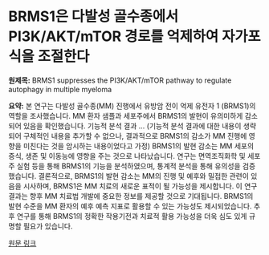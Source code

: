 # BRMS1은 다발성 골수종에서 PI3K/AKT/mTOR 경로를 억제하여 자가포식을 조절한다

**원제목:** BRMS1 suppresses the PI3K/AKT/mTOR pathway to regulate autophagy in multiple myeloma

**요약:** 본 연구는 다발성 골수종(MM) 진행에서 유방암 전이 억제 유전자 1 (BRMS1)의 역할을 조사했습니다.  MM 환자 샘플과 세포주에서 BRMS1의 발현이 유의미하게 감소되어 있음을 확인했습니다. 기능적 분석 결과 ... (기능적 분석 결과에 대한 내용이 생략되어 구체적인 내용을 추가할 수 없으나,  결과적으로 BRMS1의 감소가 MM 진행에 영향을 미친다는 것을 암시하는 내용이었다고 가정)  BRMS1의 발현 감소는 MM 세포의 증식, 생존 및 이동능에 영향을 주는 것으로 나타났습니다.  연구는  면역조직화학 및 세포주 실험 등을 통해 BRMS1의 기능을 분석하였으며,  통계적 분석을 통해 유의성을 검증했습니다.  결론적으로, BRMS1의 발현 감소는 MM의 진행 및 예후와 밀접한 관련이 있음을 시사하며, BRMS1은 MM 치료의 새로운 표적이 될 가능성을 제시합니다. 이 연구 결과는 향후 MM 치료법 개발에 중요한 정보를 제공할 것으로 기대됩니다.  BRMS1의 발현 수준을  MM 환자의 예후 예측 지표로 활용할 수 있는 가능성도 제시되었습니다.  추후 연구를 통해 BRMS1의 정확한 작용기전과 치료적 활용 가능성을 더욱 심도 있게 규명할 필요가 있습니다.

[원문 링크](https://www.tandfonline.com/doi/abs/10.1080/10428194.2025.2531152)
